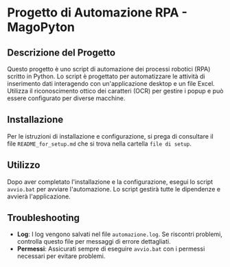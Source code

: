 # Progetto di Automazione RPA - MagoPyton

## Descrizione del Progetto

Questo progetto è uno script di automazione dei processi robotici (RPA) scritto in Python. Lo script è progettato per automatizzare le attività di inserimento dati interagendo con un'applicazione desktop e un file Excel. Utilizza il riconoscimento ottico dei caratteri (OCR) per gestire i popup e può essere configurato per diverse macchine.

## Installazione

Per le istruzioni di installazione e configurazione, si prega di consultare il file `README_for_setup.md` che si trova nella cartella `file di setup`.

## Utilizzo

Dopo aver completato l'installazione e la configurazione, esegui lo script `avvio.bat` per avviare l'automazione. Lo script gestirà tutte le dipendenze e avvierà l'applicazione.

## Troubleshooting

*   **Log**: I log vengono salvati nel file `automazione.log`. Se riscontri problemi, controlla questo file per messaggi di errore dettagliati.
*   **Permessi**: Assicurati sempre di eseguire `avvio.bat` con i permessi necessari per evitare problemi.